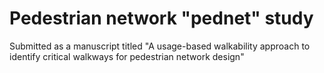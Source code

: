 # Pedestrian network "pednet" study
Submitted as a manuscript titled "A usage-based walkability approach to identify critical walkways for pedestrian network design"
